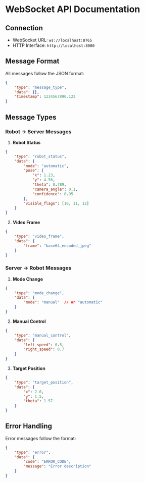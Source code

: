 # WebSocket API Documentation

## Connection

- WebSocket URL: `ws://localhost:8765`
- HTTP Interface: `http://localhost:8000`

## Message Format

All messages follow the JSON format:
```json
{
    "type": "message_type",
    "data": {},
    "timestamp": 1234567890.123
}
```


## Message Types

### Robot → Server Messages

1. **Robot Status**
```json
{
    "type": "robot_status",
    "data": {
        "mode": "automatic",
        "pose": {
            "x": 1.23,
            "y": 4.56,
            "theta": 0.789,
            "camera_angle": 0.1,
            "confidence": 0.95
        },
        "visible_flags": [10, 11, 12]
    }
}
```

2. **Video Frame**
```json
{
    "type": "video_frame",
    "data": {
        "frame": "base64_encoded_jpeg"
    }
}
```



### Server → Robot Messages

1. **Mode Change**
```json
{
    "type": "mode_change",
    "data": {
        "mode": "manual"  // or "automatic"
    }
}
```

2. **Manual Control**
```json
{
    "type": "manual_control",
    "data": {
        "left_speed": 0.5,
        "right_speed": 0.7
    }
}
```

3. **Target Position**
```json
{
    "type": "target_position",
    "data": {
        "x": 2.0,
        "y": 1.5,
        "theta": 1.57
    }
}
```



## Error Handling

Error messages follow the format:
```json
{
    "type": "error",
    "data": {
        "code": "ERROR_CODE",
        "message": "Error description"
    }
}
```


